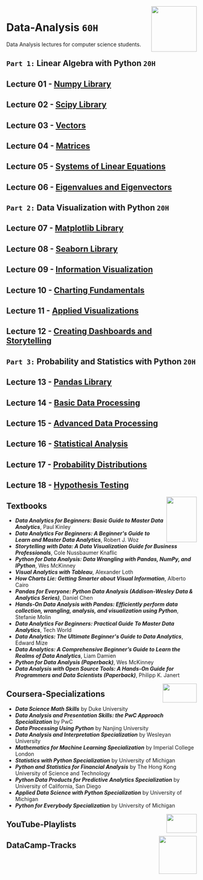 <img align="right" width="120" height="120" src="https://github.com/cs-MohamedAyman/Computer-Science-Textbooks/blob/master/logos/data-analysis.jpg">

# Data-Analysis `60H`
Data Analysis lectures for computer science students.

## `Part 1:` Linear Algebra with Python `20H`

## Lecture 01 - [Numpy Library]()
## Lecture 02 - [Scipy Library]()
## Lecture 03 - [Vectors]()
## Lecture 04 - [Matrices]()
## Lecture 05 - [Systems of Linear Equations]()
## Lecture 06 - [Eigenvalues and Eigenvectors]()

## `Part 2:` Data Visualization with Python `20H`

## Lecture 07 - [Matplotlib Library]()
## Lecture 08 - [Seaborn Library]()
## Lecture 09 - [Information Visualization]()
## Lecture 10 - [Charting Fundamentals]()
## Lecture 11 - [Applied Visualizations]()
## Lecture 12 - [Creating Dashboards and Storytelling]()

## `Part 3:` Probability and Statistics with Python `20H`

## Lecture 13 - [Pandas Library]()
## Lecture 14 - [Basic Data Processing]()
## Lecture 15 - [Advanced Data Processing]()
## Lecture 16 - [Statistical Analysis]()
## Lecture 17 - [Probability Distributions]()
## Lecture 18 - [Hypothesis Testing]()

<img align="right" width="80" height="120" src="https://github.com/cs-MohamedAyman/Computer-Science-Textbooks/blob/master/logos/textbooks.jpg">

## Textbooks

* ***Data Analytics for Beginners: Basic Guide to Master Data Analytics***, Paul Kinley
* ***Data Analytics For Beginners: A Beginner's Guide to Learn and Master Data Analytics***, Robert J. Woz
* ***Storytelling with Data: A Data Visualization Guide for Business Professionals***, Cole Nussbaumer Knaflic
* ***Python for Data Analysis: Data Wrangling with Pandas, NumPy, and IPython***, Wes McKinney
* ***Visual Analytics with Tableau***, Alexander Loth
* ***How Charts Lie: Getting Smarter about Visual Information***, Alberto Cairo
* ***Pandas for Everyone: Python Data Analysis (Addison-Wesley Data & Analytics Series)***, Daniel Chen
* ***Hands-On Data Analysis with Pandas: Efficiently perform data collection, wrangling, analysis, and visualization using Python***, Stefanie Molin
* ***Data Analytics For Beginners: Practical Guide To Master Data Analytics***, Tech World
* ***Data Analytics: The Ultimate Beginner's Guide to Data Analytics***, Edward Mize
* ***Data Analytics: A Comprehensive Beginner’s Guide to Learn the Realms of Data Analytics***, Liam Damien
* ***Python for Data Analysis (Paperback)***, Wes McKinney
* ***Data Analysis with Open Source Tools: A Hands-On Guide for Programmers and Data Scientists (Paperback)***, Philipp K. Janert

<img align="right" width="90" height="50" src="https://github.com/cs-MohamedAyman/Coursera-Specializations/blob/master/organizations-logos/coursera.jpg">

## Coursera-Specializations

* ***Data Science Math Skills*** by Duke University
* ***Data Analysis and Presentation Skills: the PwC Approach Specialization*** by PwC
* ***Data Processing Using Python*** by Nanjing University
* ***Data Analysis and Interpretation Specialization*** by Wesleyan University
* ***Mathematics for Machine Learning Specialization*** by Imperial College London
* ***Statistics with Python Specialization*** by University of Michigan
* ***Python and Statistics for Financial Analysis*** by The Hong Kong University of Science and Technology
* ***Python Data Products for Predictive Analytics Specialization*** by University of California, San Diego
* ***Applied Data Science with Python Specialization*** by University of Michigan
* ***Python for Everybody Specialization*** by University of Michigan

<img align="right" width="80" height="50" src="https://github.com/cs-MohamedAyman/YouTube-Playlists/blob/master/organizations-logos/youtube.jpg">

## YouTube-Playlists

<img align="right" width="100" height="100" src="https://github.com/cs-MohamedAyman/DataCamp-Tracks/blob/master/organizations-logos/datacamp.jpg">

## DataCamp-Tracks
